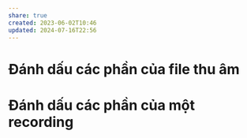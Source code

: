```yaml
---
share: true
created: 2023-06-02T10:46
updated: 2024-07-16T22:56
---
```

# Đánh dấu các phần của file thu âm 
# Đánh dấu các phần của một recording
